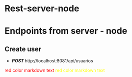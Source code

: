 # Rest-server-node

# Endpoints from server - node

## Create user

- ***POST*** http://localhost:8081/api/usuarios

<style>
red { color: red }
yellow { color: yellow }
</style>

<red> red color markdown text</red>
<yellow> red color markdown text</yellow>
